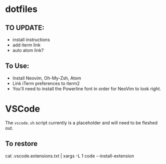# dotfiles

## TO UPDATE:
- install instructions
- add iterm link
- auto atom link?


## To Use:
- Install Neovim, Oh-My-Zsh, Atom
- Link iTerm preferences to iterm2
- You'll need to install the Powerline font in order for NeoVim to look right.

# VSCode
The `vscode.sh` script currently is a placeholder and will need to be fleshed out.

## To restore
cat .vscode.extensions.txt | xargs -L 1 code --install-extension